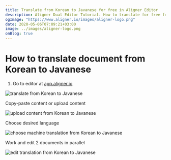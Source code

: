 ```yaml
---
title: Translate from Korean to Javanese for free in Aligner Editor
description: Aligner Dual Editor Tutorial. How to translate for free from Korean to Javanese. Aligner is multilingual document management platform. 
ogImage: "https://www.aligner.io/images/aligner-logo.png"
date: 2020-05-06T07:09:21+03:00
image: ../images/aligner-logo.png
onBlog: true
---
```


# How to translate document from Korean to Javanese

1. Go to editor at [app.aligner.io](https://app.aligner.io "Aligner App web page")

![translate from Korean to Javanese](../aligner-blank-editor.png "translate from Korean to Javanese")

Copy-paste content or upload content

![upload content from Korean to Javanese](../aligner-uploaded-document.png "upload content from Korean to Javanese")

Choose desired language

![choose machine translation from Korean to Javanese](../aligner-language-dropdown.png "choose machine translation from Korean to Javanese")

Work and edit 2 documents in parallel

![edit translation from Korean to Javanese](../aligner-double-sitded-editor.png "edit translation from Korean to Javanese")

